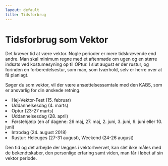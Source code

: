 ```yaml
---
layout: default
title: Tidsforbrug
---
```

<h1>Tidsforbrug som Vektor</h1>

<div id="poster-image" style="background-image: url('/static/img/tidsforbrug.jpg');">
</div>

<p>Det kræver tid at være vektor. Nogle perioder er mere tidskrævende end andre. Man skal minimum regne med et aftenmøde om ugen og en større indsats ved kostumesyning op til OPtur. I slut august er der rustur, og forinden en forberedelsestur, som man, som tværhold, selv er herre over at få planlagt.</p>

<p>Søger du som vektor, vil der være ansættelsessamtale med den KABS, som er ansvarlig for din ønskede retning.
</p> 

<li>Hej-Vektor-Fest (15. februar)</li>
<li>Uddannelsesdag (4. marts)</li>
<li>Optur (23-27 marts)</li>
<li>Uddannelsesdag (28. april)</li>
<li>Førstehjælp (en af dagene: 26 maj, 27. maj, 2. juni, 3. juni, 9. juni eller 10. juni)</li>
<li>Introdag (24. august 2018)</li>
<li>Rustur: Heleuges (27-31 august), Weekend (24-26 august)</li>


<p>Den tid og det arbejde der lægges i vektorhvervet, kan slet ikke måles med de bekendtskaber, den personlige erfaring samt viden, man får i løbet af sin vektor periode.</p>
